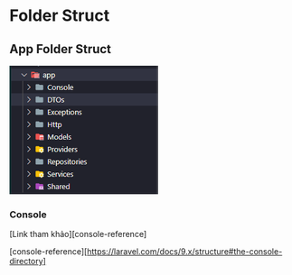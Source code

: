 # Folder Struct

## App Folder Struct

![App folder struct](assets/folder-struct-app.PNG)

### Console

[Link tham khảo][console-reference]

[console-reference][https://laravel.com/docs/9.x/structure#the-console-directory]
